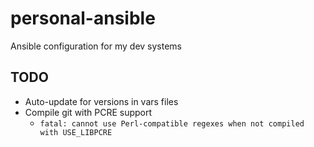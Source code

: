 # personal-ansible

Ansible configuration for my dev systems

## TODO

-   Auto-update for versions in vars files
-   Compile git with PCRE support
    -   `fatal: cannot use Perl-compatible regexes when not compiled with USE_LIBPCRE`
